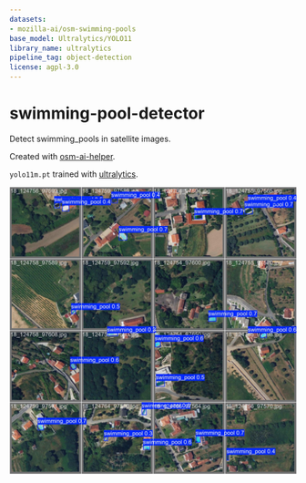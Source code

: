 ```yaml
---
datasets:
- mozilla-ai/osm-swimming-pools
base_model: Ultralytics/YOLO11
library_name: ultralytics
pipeline_tag: object-detection
license: agpl-3.0
---
```


# swimming-pool-detector

Detect swimming_pools in satellite images.

Created with [osm-ai-helper](https://github.com/mozilla-ai/osm-ai-helper).

`yolo11m.pt` trained with [ultralytics](https://docs.ultralytics.com/tasks/detect/).

![Predictions](./val_batch0_pred.jpg)
